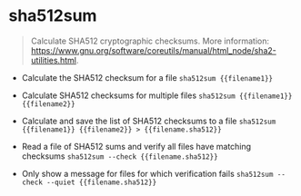 # sha512sum
> Calculate SHA512 cryptographic checksums.
> More information: <https://www.gnu.org/software/coreutils/manual/html_node/sha2-utilities.html>.

- Calculate the SHA512 checksum for a file
`sha512sum {{filename1}}`

- Calculate SHA512 checksums for multiple files
`sha512sum {{filename1}} {{filename2}}`

- Calculate and save the list of SHA512 checksums to a file
`sha512sum {{filename1}} {{filename2}} > {{filename.sha512}}`

- Read a file of SHA512 sums and verify all files have matching checksums
`sha512sum --check {{filename.sha512}}`

- Only show a message for files for which verification fails
`sha512sum --check --quiet {{filename.sha512}}`
